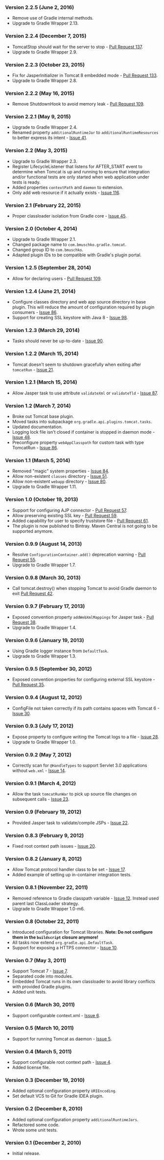 ### Version 2.2.5 (June 2, 2016)

* Remove use of Gradle internal methods.
* Upgrade to Gradle Wrapper 2.13.

### Version 2.2.4 (December 7, 2015)

* TomcatStop should wait for the server to stop - [Pull Request 137](https://github.com/bmuschko/gradle-tomcat-plugin/pull/137).
* Upgrade to Gradle Wrapper 2.9.

### Version 2.2.3 (October 23, 2015)

* Fix for JasperInitializer in Tomcat 8 embedded mode - [Pull Request 133](https://github.com/bmuschko/gradle-tomcat-plugin/pull/133).
* Upgrade to Gradle Wrapper 2.8.

### Version 2.2.2 (May 16, 2015)

* Remove ShutdownHook to avoid memory leak - [Pull Request 109](https://github.com/bmuschko/gradle-tomcat-plugin/pull/109).

### Version 2.2.1 (May 9, 2015)

* Upgrade to Gradle Wrapper 2.4.
* Renamed property `additionalRuntimeJar` to `additionalRuntimeResources` to better express its intent - [Issue 41](https://github.com/bmuschko/gradle-tomcat-plugin/issues/41).

### Version 2.2 (May 3, 2015)

* Upgrade to Gradle Wrapper 2.3.
* Register LifecycleListener that listens for AFTER_START event to determine when Tomcat is up and running to ensure that
 integration and/or functional tests are only started when web application under tests is ready.
* Added properties `contextPath` and `daemon` to extension.
* Only add web resource if it actually exists - [Issue 116](https://github.com/bmuschko/gradle-tomcat-plugin/issues/116).

### Version 2.1 (February 22, 2015)

* Proper classloader isolation from Gradle core - [Issue 45](https://github.com/bmuschko/gradle-tomcat-plugin/issues/45).

### Version 2.0 (October 4, 2014)

* Upgrade to Gradle Wrapper 2.1.
* Changed package name to `com.bmuschko.gradle.tomcat`.
* Changed group ID to `com.bmuschko`.
* Adapted plugin IDs to be compatible with Gradle's plugin portal.

### Version 1.2.5 (September 28, 2014)

* Allow for declaring users - [Pull Request 109](https://github.com/bmuschko/gradle-tomcat-plugin/pull/109).

### Version 1.2.4 (June 21, 2014)

* Configure classes directory and web app source directory in base plugin. This will reduce the amount of configuration required by plugin consumers - [Issue 86](https://github.com/bmuschko/gradle-tomcat-plugin/issues/86).
* Support for creating SSL keystore with Java 8 - [Issue 98](https://github.com/bmuschko/gradle-tomcat-plugin/issues/98).

### Version 1.2.3 (March 29, 2014)

* Tasks should never be up-to-date - [Issue 90](https://github.com/bmuschko/gradle-tomcat-plugin/issues/90).

### Version 1.2.2 (March 15, 2014)

* Tomcat doesn't seem to shutdown gracefully when exiting after `tomcatRun` - [Issue 21](https://github.com/bmuschko/gradle-tomcat-plugin/issues/21).

### Version 1.2.1 (March 15, 2014)

* Allow Jasper task to use attribute `validateXml` or `validateTld` - [Issue 87](https://github.com/bmuschko/gradle-tomcat-plugin/issues/87).

### Version 1.2 (March 7, 2014)

* Broke out Tomcat base plugin.
* Moved tasks into subpackage `org.gradle.api.plugins.tomcat.tasks`.
* Updated documentation.
* Logging lock file isn't closed if container is stopped in daemon mode - [Issue 48](https://github.com/bmuschko/gradle-tomcat-plugin/issues/48).
* Preconfigure property `webAppClasspath` for custom task with type TomcatRun - [Issue 86](https://github.com/bmuschko/gradle-tomcat-plugin/issues/86).

### Version 1.1 (March 5, 2014)

* Removed "magic" system properties - [Issue 84](https://github.com/bmuschko/gradle-tomcat-plugin/issues/84).
* Allow non-existent `classes` directory - [Issue 51](https://github.com/bmuschko/gradle-tomcat-plugin/issues/51).
* Allow non-existent `webapp` directory - [Issue 80](https://github.com/bmuschko/gradle-tomcat-plugin/issues/80).
* Upgrade to Gradle Wrapper 1.11.

### Version 1.0 (October 19, 2013)

* Support for configuring AJP connector - [Pull Request 57](https://github.com/bmuschko/gradle-tomcat-plugin/pull/57).
* Allow preserving existing SSL key - [Pull Request 59](https://github.com/bmuschko/gradle-tomcat-plugin/pull/59).
* Added capability for user to specify truststore file - [Pull Request 61](https://github.com/bmuschko/gradle-tomcat-plugin/pull/61).
* The plugin is now published to Bintray. Maven Central is not going to be supported anymore.

### Version 0.9.9 (August 14, 2013)

* Resolve `ConfigurationContainer.add()` deprecation warning - [Pull Request 55](https://github.com/bmuschko/gradle-tomcat-plugin/pull/55).
* Upgrade to Gradle Wrapper 1.7.

### Version 0.9.8 (March 30, 2013)

* Call tomcat.destroy() when stopping Tomcat to avoid Gradle daemon to exit [Pull Request 42](https://github.com/bmuschko/gradle-tomcat-plugin/pull/42).

### Version 0.9.7 (February 17, 2013)

* Exposed convention property `addWebXmlMappings` for Jasper task - [Pull Request 38](https://github.com/bmuschko/gradle-tomcat-plugin/pull/38).
* Upgrade to Gradle Wrapper 1.4.

### Version 0.9.6 (January 19, 2013)

* Using Gradle logger instance from `DefaultTask`.
* Upgrade to Gradle Wrapper 1.3.

### Version 0.9.5 (September 30, 2012)

* Exposed convention properties for configuring external SSL keystore - [Pull Request 35](https://github.com/bmuschko/gradle-tomcat-plugin/pull/35).

### Version 0.9.4 (August 12, 2012)

* ConfigFile not taken correctly if its path contains spaces with Tomcat 6 - [Issue 30](https://github.com/bmuschko/gradle-tomcat-plugin/issues/30).

### Version 0.9.3 (July 17, 2012)

* Expose property to configure writing the Tomcat logs to a file - [Issue 28](https://github.com/bmuschko/gradle-tomcat-plugin/issues/28).
* Upgrade to Gradle Wrapper 1.0.

### Version 0.9.2 (May 7, 2012)

* Correctly scan for `@HandleTypes` to support Servlet 3.0 applications without `web.xml` - [Issue 14](https://github.com/bmuschko/gradle-tomcat-plugin/issues/14).

### Version 0.9.1 (March 4, 2012)

* Allow the task `tomcatRunWar` to pick up source file changes on subsequent calls - [Issue 23](https://github.com/bmuschko/gradle-tomcat-plugin/issues/23).

### Version 0.9 (February 19, 2012)

* Provided Jasper task to validate/compile JSPs - [Issue 22](https://github.com/bmuschko/gradle-tomcat-plugin/issues/22).

### Version 0.8.3 (February 9, 2012)

* Fixed root context path issues - [Issue 20](https://github.com/bmuschko/gradle-tomcat-plugin/issues/20).

### Version 0.8.2 (January 8, 2012)

* Allow Tomcat protocol handler class to be set - [Issue 17](https://github.com/bmuschko/gradle-tomcat-plugin/issues/17).
* Added example of setting up in-container integration tests.

### Version 0.8.1 (November 22, 2011)

* Removed reference to Gradle classpath variable - [Issue 12](https://github.com/bmuschko/gradle-tomcat-plugin/issues/12).
Instead used parent last ClassLoader strategy.
* Upgrade to Gradle Wrapper 1.0-m6.

### Version 0.8 (October 22, 2011)

* Introduced configuration for Tomcat libraries. **Note: Do not configure them in the `buildscript` closure anymore!**
* All tasks now extend `org.gradle.api.DefaultTask`.
* Support for exposing a HTTPS connector - [Issue 10](https://github.com/bmuschko/gradle-tomcat-plugin/issues/10).

### Version 0.7 (May 3, 2011)

* Support Tomcat 7 - [Issue 7](https://github.com/bmuschko/gradle-tomcat-plugin/issues#issue/7).
* Separated code into modules.
* Embedded Tomcat runs in its own classloader to avoid library conflicts with provided Gradle plugins.
* Added unit tests.

### Version 0.6 (March 30, 2011)

* Support configurable context.xml - [Issue 6](https://github.com/bmuschko/gradle-tomcat-plugin/issues#issue/6).

### Version 0.5 (March 10, 2011)

* Support for running Tomcat as daemon - [Issue 5](https://github.com/bmuschko/gradle-tomcat-plugin/issues#issue/5).

### Version 0.4 (March 5, 2011)

* Support configurable root context path - [Issue 4](https://github.com/bmuschko/gradle-tomcat-plugin/issues#issue/4).
* Added license file.

### Version 0.3 (December 19, 2010)

* Added optional configuration property `URIEncoding`.
* Set default VCS to Git for Gradle IDEA plugin.

### Version 0.2 (December 8, 2010)

* Added optional configuration property `additionalRuntimeJars`.
* Refactored some code.
* Wrote some unit tests.

### Version 0.1 (December 2, 2010)

* Initial release.